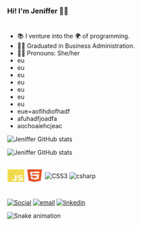 
### Hi! I'm Jeniffer 👋😉
#

- 📚 I venture into the 🌍 of programming.
- 👩‍🎓 Graduated in Business Administration.
- 🙋‍♀️ Pronouns: She/her 
- eu 
- eu 
- eu
- eu
- eu
- eu
- eu
- eue=aofihdiofhadf
- afuhadfjoadfa
- aochoaiehcjeac




![Jeniffer GitHub stats](https://github-readme-stats.vercel.app/api?username=jenifferpraxedes&show_icons=true&theme=dracula&include_all_commits=true&count_private=true)

![Jeniffer GitHub stats](https://github-readme-stats.vercel.app/api/top-langs/?username=jenifferpraxedes&layout=compact&langs_count=7&theme=dracula)

<div style="display: inline_block"><br/>
    <img align="center" alt="Js" height="30" width="40" src="https://raw.githubusercontent.com/devicons/devicon/master/icons/javascript/javascript-plain.svg">
    <img align="center" alt="Html5" height="30" width="40" src="https://raw.githubusercontent.com/devicons/devicon/master/icons/html5/html5-original.svg">
    <img align="center" alt="CSS3" height="30" width="40" src="https://cdn.jsdelivr.net/gh/devicons/devicon/icons/css3/css3-original.svg">
    <img align="center" alt="csharp" height="30" width="40" src="https://cdn.jsdelivr.net/gh/devicons/devicon/icons/csharp/csharp-original.svg">


#
[![Social](https://img.shields.io/badge/Instagram-E4405F?style=for-the-badge&logo=instagram&logoColor=white)](https://instagram.com/jeeniipraxedes_) 
[![email](https://img.shields.io/badge/Gmail-e6e6e6?style=for-the-badge&logo=gmail&logoColor=red)](mailto:contatojenifferpraxedes@gmail.com) 
[![linkedin](https://img.shields.io/badge/LinkedIn-0077B5?style=for-the-badge&logo=linkedin&logoColor=white)](https://www.linkedin.com/in/jeniffepraxedes/-45875016a)

![Snake animation](https://github.com/jenifferpraxedes/jenifferpraxedes/blob/output/github-contribution-grid-snake.svg)
</div>
